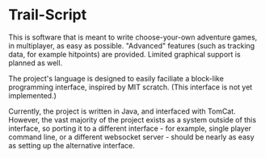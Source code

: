 # Trail-Script

This is software that is meant to write choose-your-own adventure games, in multiplayer, as easy as possible. "Advanced" features (such as tracking data, for example hitpoints) are provided.  Limited graphical support is planned as well.

The project's language is designed to easily faciliate a block-like programming interface, inspired by MIT scratch.  (This interface is not yet implemented.)

Currently, the project is written in Java, and interfaced with TomCat. However, the vast majority of the project exists as a system outside of this interface, so porting it to a different interface - for example, single player command line, or a different websocket server - should be nearly as easy as setting up the alternative interface.
